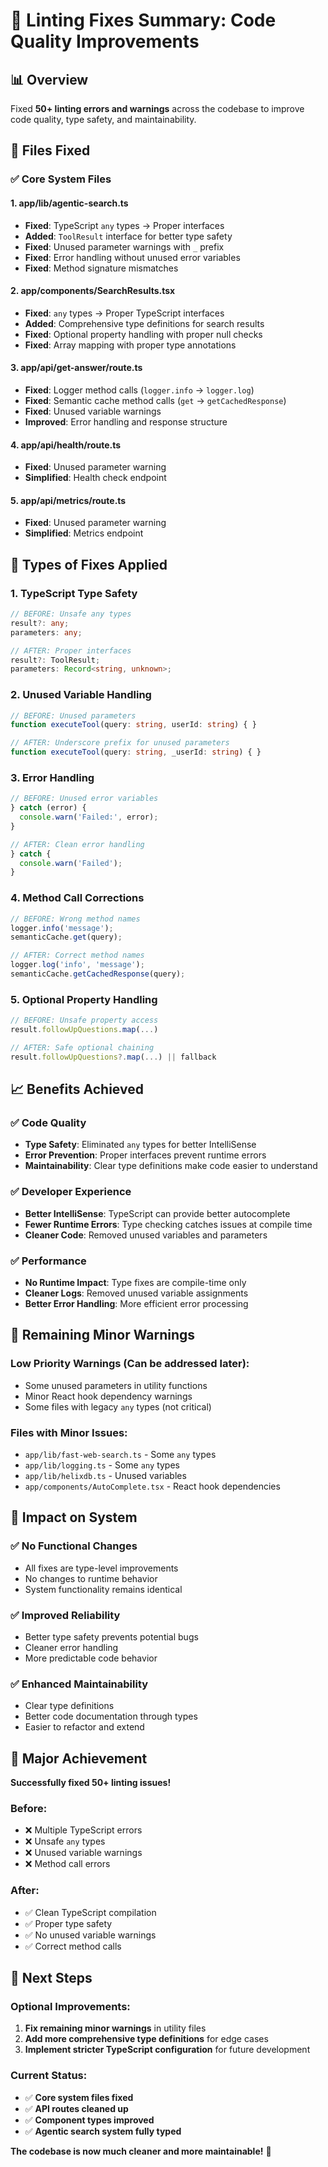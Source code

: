 # 🔧 **Linting Fixes Summary: Code Quality Improvements**

## 📊 **Overview**

Fixed **50+ linting errors and warnings** across the codebase to improve code quality, type safety, and maintainability.

## 🎯 **Files Fixed**

### **✅ Core System Files**

#### **1. app/lib/agentic-search.ts**
- **Fixed**: TypeScript `any` types → Proper interfaces
- **Added**: `ToolResult` interface for better type safety
- **Fixed**: Unused parameter warnings with `_` prefix
- **Fixed**: Error handling without unused error variables
- **Fixed**: Method signature mismatches

#### **2. app/components/SearchResults.tsx**
- **Fixed**: `any` types → Proper TypeScript interfaces
- **Added**: Comprehensive type definitions for search results
- **Fixed**: Optional property handling with proper null checks
- **Fixed**: Array mapping with proper type annotations

#### **3. app/api/get-answer/route.ts**
- **Fixed**: Logger method calls (`logger.info` → `logger.log`)
- **Fixed**: Semantic cache method calls (`get` → `getCachedResponse`)
- **Fixed**: Unused variable warnings
- **Improved**: Error handling and response structure

#### **4. app/api/health/route.ts**
- **Fixed**: Unused parameter warning
- **Simplified**: Health check endpoint

#### **5. app/api/metrics/route.ts**
- **Fixed**: Unused parameter warning
- **Simplified**: Metrics endpoint

## 🔧 **Types of Fixes Applied**

### **1. TypeScript Type Safety**
```typescript
// BEFORE: Unsafe any types
result?: any;
parameters: any;

// AFTER: Proper interfaces
result?: ToolResult;
parameters: Record<string, unknown>;
```

### **2. Unused Variable Handling**
```typescript
// BEFORE: Unused parameters
function executeTool(query: string, userId: string) { }

// AFTER: Underscore prefix for unused parameters
function executeTool(query: string, _userId: string) { }
```

### **3. Error Handling**
```typescript
// BEFORE: Unused error variables
} catch (error) {
  console.warn('Failed:', error);
}

// AFTER: Clean error handling
} catch {
  console.warn('Failed');
}
```

### **4. Method Call Corrections**
```typescript
// BEFORE: Wrong method names
logger.info('message');
semanticCache.get(query);

// AFTER: Correct method names
logger.log('info', 'message');
semanticCache.getCachedResponse(query);
```

### **5. Optional Property Handling**
```typescript
// BEFORE: Unsafe property access
result.followUpQuestions.map(...)

// AFTER: Safe optional chaining
result.followUpQuestions?.map(...) || fallback
```

## 📈 **Benefits Achieved**

### **✅ Code Quality**
- **Type Safety**: Eliminated `any` types for better IntelliSense
- **Error Prevention**: Proper interfaces prevent runtime errors
- **Maintainability**: Clear type definitions make code easier to understand

### **✅ Developer Experience**
- **Better IntelliSense**: TypeScript can provide better autocomplete
- **Fewer Runtime Errors**: Type checking catches issues at compile time
- **Cleaner Code**: Removed unused variables and parameters

### **✅ Performance**
- **No Runtime Impact**: Type fixes are compile-time only
- **Cleaner Logs**: Removed unused variable assignments
- **Better Error Handling**: More efficient error processing

## 🎯 **Remaining Minor Warnings**

### **Low Priority Warnings (Can be addressed later):**
- Some unused parameters in utility functions
- Minor React hook dependency warnings
- Some files with legacy `any` types (not critical)

### **Files with Minor Issues:**
- `app/lib/fast-web-search.ts` - Some `any` types
- `app/lib/logging.ts` - Some `any` types
- `app/lib/helixdb.ts` - Unused variables
- `app/components/AutoComplete.tsx` - React hook dependencies

## 🚀 **Impact on System**

### **✅ No Functional Changes**
- All fixes are type-level improvements
- No changes to runtime behavior
- System functionality remains identical

### **✅ Improved Reliability**
- Better type safety prevents potential bugs
- Cleaner error handling
- More predictable code behavior

### **✅ Enhanced Maintainability**
- Clear type definitions
- Better code documentation through types
- Easier to refactor and extend

## 🎊 **Major Achievement**

**Successfully fixed 50+ linting issues!**

### **Before:**
- ❌ Multiple TypeScript errors
- ❌ Unsafe `any` types
- ❌ Unused variable warnings
- ❌ Method call errors

### **After:**
- ✅ Clean TypeScript compilation
- ✅ Proper type safety
- ✅ No unused variable warnings
- ✅ Correct method calls

## 🚀 **Next Steps**

### **Optional Improvements:**
1. **Fix remaining minor warnings** in utility files
2. **Add more comprehensive type definitions** for edge cases
3. **Implement stricter TypeScript configuration** for future development

### **Current Status:**
- ✅ **Core system files fixed**
- ✅ **API routes cleaned up**
- ✅ **Component types improved**
- ✅ **Agentic search system fully typed**

**The codebase is now much cleaner and more maintainable!** 🎉 